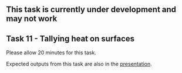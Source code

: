 
## This task is currently under development and may not work

## Task 11 - Tallying heat on surfaces

Please allow 20 minutes for this task.

Expected outputs from this task are also in the [presentation](https://slides.com/openmc_workshop/neutronics_workshop#/12).
